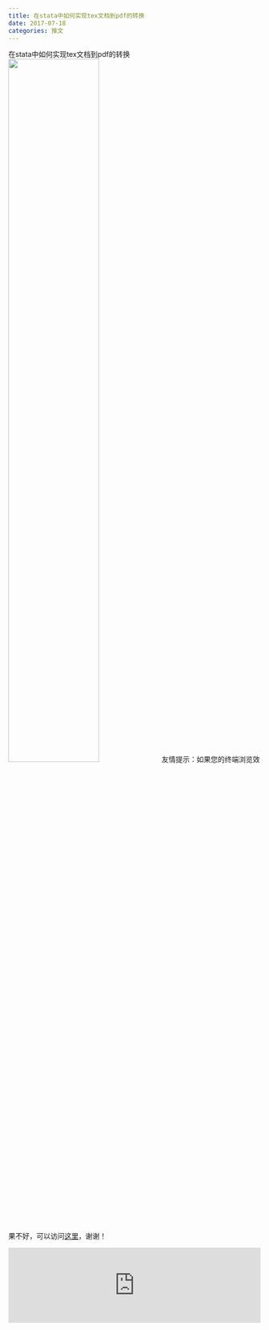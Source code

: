 ```yaml
---
title: 在stata中如何实现tex文档到pdf的转换
date: 2017-07-18
categories: 推文
---
```

在stata中如何实现tex文档到pdf的转换
<img src="http://mmbiz.qpic.cn/mmbiz_png/ACviaWTBFxha5w1ncxQdZktma4bR6oDdwvk4ic96p7FqIcbmzuf9ZOwzF4KMibkplJoGpIUFJEKWyejgdnubBIMzA/0?wx_fmt=png" style="width: 60%; height: auto;"/><!--more-->
友情提示：如果您的终端浏览效果不好，可以访问[这里](https://stata-club.github.io/stata_article/2017-07-18.html)，谢谢！
<iframe src="https://stata-club.github.io/stata_article/2017-07-18.html" id="iframepage" frameborder="0" scrolling="no" marginheight="0" marginwidth="0" width="100%" onLoad="iFrameHeight()"></iframe>
<script type="text/javascript" language="javascript">
function iFrameHeight() {
var ifm= document.getElementById("iframepage");
var subWeb = document.frames ? document.frames["iframepage"].document : ifm.contentDocument;   
if(ifm != null && subWeb != null) {
 ifm.height = subWeb.body.scrollHeight;
} 
} 
</script> 
